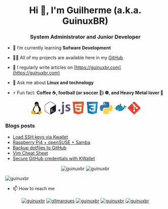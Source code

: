 <h1 align="center">Hi 👋, I'm Guilherme (a.k.a. GuinuxBR)</h1>
<h3 align="center">System Administrator and Junior Developer</h3>

- 🌱 I’m currently learning **Sofware Development**

- 👨‍💻 All of my projects are available here in my [GitHub](https://github.com/guinuxbr)

- 📝 I regularly write articles on [https://guinuxbr.com](https://guinuxbr.com)

- 💬 Ask me about **Linux and technology**

- ⚡ Fun fact: **Coffee ☕, football (or soccer 🙂) ⚽, and Heavy Metal lover 🤘**

<p align="center">
  <img src="https://raw.githubusercontent.com/guinuxbr/guinuxbr/master/img/linux-icon.svg" alt="linux" width="40" height="40"/> 
  <img src="https://raw.githubusercontent.com/guinuxbr/guinuxbr/master/img/gnu_bash-icon.svg" alt="bash" width="40" height="40"/>
  <img src="https://raw.githubusercontent.com/guinuxbr/guinuxbr/master/img/javascript-icon.svg" alt="javascript" width="40" height="40"/> 
  <img src="https://raw.githubusercontent.com/guinuxbr/guinuxbr/master/img/w3_html5-icon.svg" alt="html5" width="40" height="40"/> 
  <img src="https://raw.githubusercontent.com/guinuxbr/guinuxbr/master/img/css3-icon.svg" alt="css3" width="40" height="40"/> 
  <img src="https://raw.githubusercontent.com/guinuxbr/guinuxbr/master/img/python-icon.svg" alt="python" width="40" height="40"/>
  <img src="https://raw.githubusercontent.com/guinuxbr/guinuxbr/master/img/docker-icon.svg" alt="docker" width="40" height="40"/> 
  <img src="https://raw.githubusercontent.com/guinuxbr/guinuxbr/master/img/git-scm-icon.svg" alt="git" width="40" height="40"/> 
</p>

### Blogs posts
<!-- BLOG-POST-LIST:START -->
- [Load SSH keys via Kwallet](https://guinuxbr.com/en/posts/load-ssh-keys-kwallet/)
- [Raspberry Pi4 + openSUSE + Samba](https://guinuxbr.com/en/posts/raspberry_pi4+opensuse+samba/)
- [Backup dotfiles to GitHub](https://guinuxbr.com/en/posts/backup-and-restore-dot-files/)
- [Vim Cheat Sheet](https://guinuxbr.com/en/posts/vim-cheat-sheet/)
- [Secure GitHub credentials with KWallet](https://guinuxbr.com/en/posts/secure-git-credentials-kwallet/)
<!-- BLOG-POST-LIST:END -->

<p align="center">
<img align="center" src="https://github-readme-stats.vercel.app/api/top-langs/?username=guinuxbr&layout=compact&hide=html" alt="guinuxbr" />

<img align="center" src="https://github-readme-stats.vercel.app/api?username=guinuxbr&show_icons=true" alt="guinuxbr" />
</p>

<p align="left"> <img src="https://komarev.com/ghpvc/?username=guinuxbr&label=Profile%20views&color=0e75b6&style=flat" alt="guinuxbr" /> </p>

- 📫 How to reach me
<p align="center">
<a href="mailto:guinuxbr@gmail.com" target="_blank">
<img align="center" src="https://cdn.jsdelivr.net/npm/simple-icons@3.0.1/icons/gmail.svg" alt="guinuxbr" height="30" width="30" /></a>
<a href="https://linkedin.com/in/gllmarques" target="_blank">
<img align="center" src="https://cdn.jsdelivr.net/npm/simple-icons@3.0.1/icons/linkedin.svg" alt="gllmarques" height="30" width="30" /></a>
<a href="https://dev.to/guinuxbr" target="_blank">
<img align="center" src="https://cdn.jsdelivr.net/npm/simple-icons@3.0.1/icons/dev-dot-to.svg" alt="guinuxbr" height="30" width="30" /></a>
<a href="https://twitter.com/guinuxbr" target="blank">
<img align="center" src="https://cdn.jsdelivr.net/npm/simple-icons@3.0.1/icons/twitter.svg" alt="guinuxbr" height="30" width="30" /></a>
<a href="https://instagram.com/guinuxbr" target="_blank">
<img align="center" src="https://cdn.jsdelivr.net/npm/simple-icons@3.0.1/icons/instagram.svg" alt="guinuxbr" height="30" width="30" /></a>
</p>
